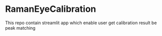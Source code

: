 # RamanEyeCalibration
This repo contain streamlit app which enable user get calibration result be peak matching
